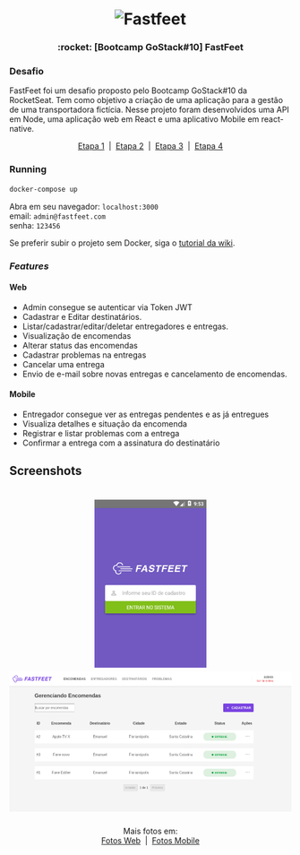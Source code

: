 <h1 align="center">
  <img alt="Fastfeet" title="Fastfeet" src="https://github.com/Rocketseat/bootcamp-gostack-desafio-02/blob/master/.github/logo.png" width="300px" />
</h1>

<h3 align="center">
  :rocket: [Bootcamp GoStack#10] FastFeet
</h3>

### Desafio
FastFeet foi um desafio proposto pelo Bootcamp GoStack#10 da RocketSeat. Tem como objetivo a criação de uma aplicação para a gestão de uma transportadora fictícia. Nesse projeto foram desenvolvidos uma API em Node, uma aplicação web em React e uma aplicativo Mobile em react-native.

<p align="center">
  <a href="https://github.com/Rocketseat/bootcamp-gostack-desafio-02/blob/4e6c5db70ac176f78545d5c8a71b5930f72dc13a/README.md">Etapa 1</a>
  &nbsp;|&nbsp;
  <a href="https://github.com/Rocketseat/bootcamp-gostack-desafio-03/blob/d0c8f32222938cec6719637a1d21616531da9644/README.md">Etapa 2</a>
  &nbsp;|&nbsp;
  <a href="https://github.com/Rocketseat/bootcamp-gostack-desafio-09/blob/b40d281a5b31e3d70f037559d87c0017a8d04d2e/README.md">Etapa 3</a>
  &nbsp;|&nbsp;
  <a href="https://github.com/Rocketseat/bootcamp-gostack-desafio-10/blob/1afb3403cf021a14734e6a23b91c957f13b2fec2/README.md">Etapa 4</a>
</p>


### Running

```sh
docker-compose up
```

Abra em seu navegador: `localhost:3000`  
email: `admin@fastfeet.com`  
senha: `123456`  

Se preferir subir o projeto sem Docker, siga o [tutorial da wiki](https://github.com/emanuelhfarias/FastFeet/wiki/Instala%C3%A7%C3%A3o).

### _Features_
#### Web
* Admin consegue se autenticar via Token JWT
* Cadastrar e Editar destinatários.
* Listar/cadastrar/editar/deletar entregadores e entregas.
* Visualização de encomendas
* Alterar status das encomendas
* Cadastrar problemas na entregas
* Cancelar uma entrega
* Envio de e-mail sobre novas entregas e cancelamento de encomendas.

#### Mobile
* Entregador consegue ver as entregas pendentes e as já entregues
* Visualiza detalhes e situação da encomenda
* Registrar e listar problemas com a entrega
* Confirmar a entrega com a assinatura do destinatário


## Screenshots
<h1 align="center">
  <img src=".github/mobile/login.png" height="300px" />
  <img src=".github/web/deliveries.png" height="250px" />
</h1>

<p align="center">
  Mais fotos em:
  <br />
  <a href="https://github.com/emanuelhfarias/FastFeet/blob/master/web/README.md">Fotos Web</a>
  &nbsp;|&nbsp;
  <a href="https://github.com/emanuelhfarias/FastFeet/blob/master/mobile/README.md">Fotos Mobile</a>
</p>
